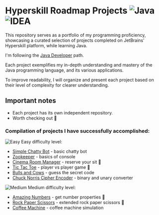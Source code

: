 # Hyperskill Roadmap Projects ![Java](https://badges.aleen42.com/src/java.svg)![IDEA](https://badges.aleen42.com/src/idea.svg)

This repository serves as a portfolio of my programming proficiency, showcasing a curated selection of projects completed on JetBrains' Hyperskill platform, while learning Java. 

I'm following the [Java Developer](https://hyperskill.org/tracks/17) path.

Each project exemplifies my in-depth understanding and mastery of the Java programming language, and its various applications.

To improve readability, I will organize and present each project based on their level of complexity for clearer understanding.

## Important notes
* Each project has its own independent repository.
* Worth checking out 💎

### Compilation of projects I have successfully accomplished:

![Easy](https://i.imgur.com/2vmB65w.png) Easy difficulty level:
  - [Simple Chatty Bot](https://github.com/dennisfsilva/hyperskill-Simple-Chatty-Bot-Java) - basic chatty bot
  - [Zookeeper](https://github.com/dennisfsilva/hyperskill-Zookeeper-Java) - basics of console
  - [Cinema Room Manager](https://github.com/dennisfsilva/hyperskill-Cinema-Room-Manager-Java) - reserve your sit 💎
  - [Tic Tac Toe](https://github.com/dennisfsilva/hyperskill-Tic-Tac-Toe-Java) - player vs player game 💎
  - [Bulls and Cows](https://github.com/dennisfsilva/hyperskill-Bulls-and-Cows-Java) - guess the secret code
  - [Chuck Norris Cipher Encoder](https://github.com/dennisfsilva/hyperskill-Chuck-Norris-Cipher-Encoder-Java) - binary and unary converter

![Medium](https://i.imgur.com/MrFxVny.png) Medium difficulty level:
  - [Amazing Numbers](https://github.com/dennisfsilva/hyperskill-Amazing-Numbers-Java) - get number properties 💎
  - [Rock Paper Scissors](https://github.com/dennisfsilva/hyperskill-Rock-Paper-Scissors-Java) - extended rock paper scissors 💎
  - [Coffee Machine](https://github.com/dennisfsilva/hyperskill-Coffee-Machine-Java) - coffee machine simulation
